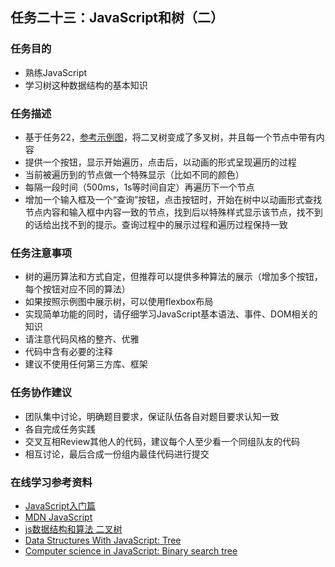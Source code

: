 <h2>任务二十三：JavaScript和树（二）</h2>
<h3>任务目的</h3>
<ul>
	<li>熟练JavaScript</li>
	<li>学习树这种数据结构的基本知识</li>
</ul>

<h3>任务描述</h3>
<ul>
	<li>基于任务22，<a target="_blank" href="http://7xrp04.com1.z0.glb.clouddn.com/task_2_23_1.jpg">参考示例图</a>，将二叉树变成了多叉树，并且每一个节点中带有内容</li>
	<li>提供一个按钮，显示开始遍历，点击后，以动画的形式呈现遍历的过程</li>
	<li>当前被遍历到的节点做一个特殊显示（比如不同的颜色）</li>
	<li>每隔一段时间（500ms，1s等时间自定）再遍历下一个节点</li>
	<li>增加一个输入框及一个“查询”按钮，点击按钮时，开始在树中以动画形式查找节点内容和输入框中内容一致的节点，找到后以特殊样式显示该节点，找不到的话给出找不到的提示。查询过程中的展示过程和遍历过程保持一致</li>
</ul>


<h3>任务注意事项</h3>
<ul>
	<li>树的遍历算法和方式自定，但推荐可以提供多种算法的展示（增加多个按钮，每个按钮对应不同的算法）</li>
	<li>如果按照示例图中展示树，可以使用flexbox布局</li>
	<li>实现简单功能的同时，请仔细学习JavaScript基本语法、事件、DOM相关的知识</li>
	<li>请注意代码风格的整齐、优雅</li>
	<li>代码中含有必要的注释</li>
	<li>建议不使用任何第三方库、框架</li>
</ul>

<h3>任务协作建议</h3>
<ul>
	<li>团队集中讨论，明确题目要求，保证队伍各自对题目要求认知一致</li>
	<li>各自完成任务实践</li>
	<li>交叉互相Review其他人的代码，建议每个人至少看一个同组队友的代码</li>
	<li>相互讨论，最后合成一份组内最佳代码进行提交</li>
</ul>

<h3>在线学习参考资料</h3>
<ul>
	<li><a target="_blank" href="http://www.imooc.com/view/36">JavaScript入门篇</a></li>
	<li><a target="_blank" href="https://developer.mozilla.org/zh-CN/docs/Web/JavaScript">MDN JavaScript</a></li>
	<li><a target="_blank" href="https://segmentfault.com/a/1190000000740261">js数据结构和算法 二叉树</a></li>
	<li><a target="_blank" href="http://code.tutsplus.com/articles/data-structures-with-javascript-tree--cms-23393">Data Structures With JavaScript: Tree</a></li>
	<li><a target="_blank" href="https://www.nczonline.net/blog/2009/06/09/computer-science-in-javascript-binary-search-tree-part-1/">Computer science in JavaScript: Binary search tree</a></li>
</ul></div>
